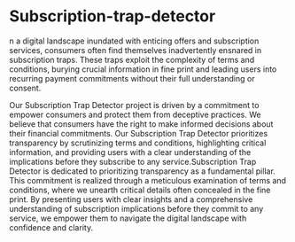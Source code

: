 # Subscription-trap-detector
n a digital landscape inundated with enticing offers and subscription services, consumers often find themselves inadvertently ensnared in subscription traps. These traps exploit the complexity of terms and conditions, burying crucial information in fine print and leading users into recurring payment commitments without their full understanding or consent.


   Our Subscription Trap Detector project is driven by a commitment to empower consumers and protect them from deceptive practices.
We believe that consumers have the right to make informed decisions about their financial commitments. Our Subscription Trap Detector prioritizes transparency by scrutinizing terms and conditions, highlighting critical information, and providing users with a clear understanding of the implications before they subscribe to any service.Subscription Trap Detector is dedicated to prioritizing transparency as a fundamental pillar. This commitment is realized through a meticulous examination of terms and conditions, where we unearth critical details often concealed in the fine print. By presenting users with clear insights and a comprehensive understanding of subscription implications before they commit to any service, we empower them to navigate the digital landscape with confidence and clarity.


